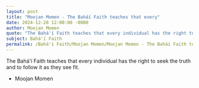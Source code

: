 ```yaml
---
layout: post
title: "Moojan Momen - The Baháí Faith teaches that every"
date: 2024-12-28 12:00:00 -0000
author: Moojan Momen
quote: "The Bahá'í Faith teaches that every individual has the right to seek the truth and to follow it as they see fit."
subject: Bahá'í Faith
permalink: /Bahá'í Faith/Moojan Momen/Moojan Momen - The Baháí Faith teaches that every
---
```


The Bahá'í Faith teaches that every individual has the right to seek the truth and to follow it as they see fit.

- Moojan Momen
